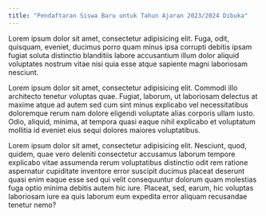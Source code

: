 ```yaml
---
title: "Pendaftaran Siswa Baru untuk Tahun Ajaran 2023/2024 Dibuka"
---
```

Lorem ipsum dolor sit amet, consectetur adipisicing elit. Fuga, odit, quisquam, eveniet, ducimus porro quam minus ipsa corrupti debitis ipsam fugiat soluta distinctio blanditiis labore accusantium illum dolor aliquid voluptates nostrum vitae nisi quia esse atque sapiente magni laboriosam nesciunt.

Lorem ipsum dolor sit amet, consectetur adipisicing elit. Commodi illo architecto tenetur voluptas quae. Fugiat, laborum, ut laboriosam delectus at maxime atque ad autem sed cum sint minus explicabo vel necessitatibus doloremque rerum nam dolore eligendi voluptate alias corporis ullam iusto. Odio, aliquid, minima, at tempora quasi eaque nihil explicabo et voluptatum mollitia id eveniet eius sequi dolores maiores voluptatibus.

Lorem ipsum dolor sit amet, consectetur adipisicing elit. Nesciunt, quod, quidem, quae vero deleniti consectetur accusamus laborum tempore explicabo vitae assumenda rerum voluptatibus distinctio odit rem ratione aspernatur cupiditate inventore error suscipit ducimus placeat deserunt quasi enim eaque esse sed qui velit consequuntur dolorum quam molestias fuga optio minima debitis autem hic iure. Placeat, sed, earum, hic voluptas laboriosam iure ea quis laborum eum expedita error aliquam recusandae tenetur nemo?
